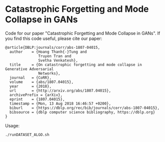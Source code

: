 # Catastrophic Forgetting and Mode Collapse in GANs

Code for our paper "Catastrophic Forgetting and Mode Collapse in GANs". If you find this code useful, please cite our paper:
```text
@article{DBLP:journals/corr/abs-1807-04015,
  author    = {Hoang Thanh{-}Tung and
               Truyen Tran and
               Svetha Venkatesh},
  title     = {On catastrophic forgetting and mode collapse in Generative Adversarial
               Networks},
  journal   = {CoRR},
  volume    = {abs/1807.04015},
  year      = {2018},
  url       = {http://arxiv.org/abs/1807.04015},
  archivePrefix = {arXiv},
  eprint    = {1807.04015},
  timestamp = {Mon, 13 Aug 2018 16:46:57 +0200},
  biburl    = {https://dblp.org/rec/bib/journals/corr/abs-1807-04015},
  bibsource = {dblp computer science bibliography, https://dblp.org}
}
```
Usage:
```
./runDATASET_ALGO.sh
```
